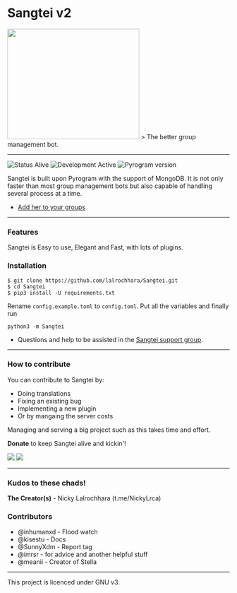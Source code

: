 # Sangtei v2 
<img src="https://i.ibb.co/nrD1RtK/ssteiiiii.png" width="299" height="250"> 
> The better group management bot.
<hr>

![Status Alive](https://img.shields.io/badge/Status-Alive-green.svg "Status Alive")
![Development Active](https://img.shields.io/badge/Development-Active-green.svg "Develoment Active")
![Pyrogram version](https://img.shields.io/badge/Pyrogram_version-Latest-orange.svg "Pyrogram version")

<p>Sangtei is built upon Pyrogram with the support of MongoDB. It is not only faster than most group management bots but also capable of handling several process at a time.</p>

- [Add her to your groups](https://t.me/MissSangtei_bot?startgroup=botstart)

<hr>

### Features

<p>Sangtei is Easy to use, Elegant and Fast, with lots of plugins.</p>

### Installation

```
$ git clone https://github.com/lalrochhara/Sangtei.git
$ cd Sangtei
$ pip3 install -U requirements.txt
```
Rename `config.example.toml` to `config.toml`. Put all the variables and finally run
```
python3 -m Sangtei
```
- Questions and help to be assisted in the [Sangtei support group](https://t.me/SangteiSupport).

<hr>

### How to contribute

<p>You can contribute to Sangtei by:</p>

- Doing translations
- Fixing an existing bug
- Implementing a new plugin
- Or by mangaing the server costs
<p>Managing and serving a big project such as this takes time and effort.</p> 

**Donate** to keep Sangtei alive and kickin'!
  
<a href=""><img src="https://img.shields.io/badge/Bitcoin-000000?style=for-the-badge&logo=bitcoin&logoColor=white"></a>
<a href=""><img src="https://img.shields.io/badge/Paytm-00457C?style=for-the-badge&logo=paytm&logoColor=white"></a>
  
<hr>
  
### Kudos to these chads!

**The Creator(s)** - Nicky Lalrochhara (t.me/NickyLrca)

### Contributors

- @inhumanxd - Flood watch 
- @kisestu   - Docs
- @SunnyXdm  - Report tag 
- @imrsr - for advice and another helpful stuff
- @meanii - Creator of Stella

<hr>
<p>This project is licenced under GNU v3.</p>

